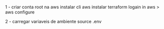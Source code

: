 1 - criar conta root na aws
instalar cli aws
instalar terraform
logain in aws > aws configure

2 - carregar variaveis de ambiente
source .env